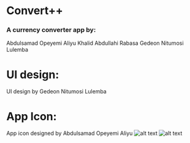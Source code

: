 # Convert++

### A currency converter app by:
Abdulsamad Opeyemi Aliyu
Khalid Abdullahi Rabasa
Gedeon Nitumosi Lulemba

# UI design:
UI design by Gedeon Nitumosi Lulemba

# App Icon:
App icon designed by Abdulsamad Opeyemi Aliyu 
![alt text](images/logo.png=75x75 "App Logo" )
![alt text](images/logo_screenshot.png=500x "App Logo")
